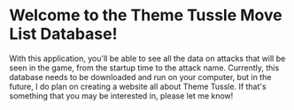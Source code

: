 # Welcome to the Theme Tussle Move List Database! #

With this application, you'll be able to see all the data on attacks that will be seen in the game, from the startup time to the attack name. Currently, this database needs to be downloaded and run on your computer, but in the future, I do plan on creating a website
all about Theme Tussle. If that's something that you may be interested in, please let me know!
